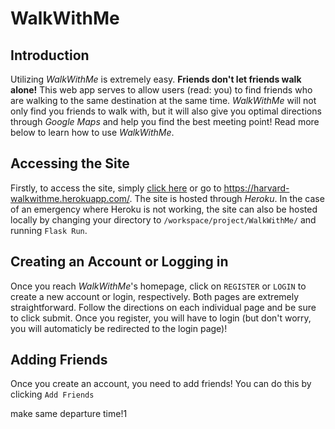 # WalkWithMe

## Introduction
Utilizing *WalkWithMe* is extremely easy. **Friends don't let friends walk alone!** This web app serves to allow users (read: you) to find friends who are walking to the same destination at the same time. *WalkWithMe* will not only find you friends to walk with, but it will also give you optimal directions through *Google Maps* and help you find the best meeting point! Read more below to learn how to use *WalkWithMe*.

## Accessing the Site
Firstly, to access the site, simply [click here](https://harvard-walkwithme.herokuapp.com/) or go to https://harvard-walkwithme.herokuapp.com/. The site is hosted through *Heroku*. In the case of an emergency where Heroku is not working, the site can also be hosted locally by changing your directory to `/workspace/project/WalkWithMe/` and running `Flask Run`.

## Creating an Account or Logging in
Once you reach *WalkWithMe*'s homepage, click on `REGISTER` or `LOGIN` to create a new account or login, respectively. Both pages are extremely straightforward. Follow the directions on each individual page and be sure to click submit. Once you register, you will have to login (but don't worry, you will automaticly be redirected to the login page)!

## Adding Friends
Once you create an account, you need to add friends! You can do this by clicking `Add Friends`


make same departure time!1